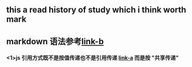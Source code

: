 this a read history of study which i think worth mark
-----------------------------------------------------
markdown 语法参考[link-b]
------------------------
[link-a]: http://www.cnblogs.com/bosnma/p/4256108.html
[link-b]: http://www.appinn.com/markdown/

#### <1>js 引用方式既不是按值传递也不是引用传递 [link-a] 而是按 "共享传递"

